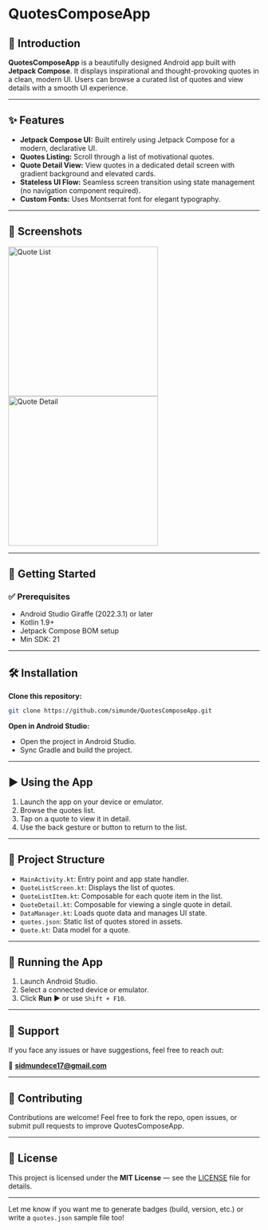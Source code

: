 # QuotesComposeApp

## 📝 Introduction

**QuotesComposeApp** is a beautifully designed Android app built with **Jetpack Compose**. It displays inspirational and thought-provoking quotes in a clean, modern UI. Users can browse a curated list of quotes and view details with a smooth UI experience.

---

## ✨ Features

* **Jetpack Compose UI:** Built entirely using Jetpack Compose for a modern, declarative UI.
* **Quotes Listing:** Scroll through a list of motivational quotes.
* **Quote Detail View:** View quotes in a dedicated detail screen with gradient background and elevated cards.
* **Stateless UI Flow:** Seamless screen transition using state management (no navigation component required).
* **Custom Fonts:** Uses Montserrat font for elegant typography.

---

## 📱 Screenshots

<img src="images/list.png" alt="Quote List" width="300"/> <img src="images/detail.png" alt="Quote Detail" width="300"/>

---

## 🚀 Getting Started

### ✅ Prerequisites

* Android Studio Giraffe (2022.3.1) or later
* Kotlin 1.9+
* Jetpack Compose BOM setup
* Min SDK: 21

---

## 🛠️ Installation

**Clone this repository:**

```bash
git clone https://github.com/simunde/QuotesComposeApp.git
```

**Open in Android Studio:**

* Open the project in Android Studio.
* Sync Gradle and build the project.

---

## ▶️ Using the App

1. Launch the app on your device or emulator.
2. Browse the quotes list.
3. Tap on a quote to view it in detail.
4. Use the back gesture or button to return to the list.

---

## 📂 Project Structure

* `MainActivity.kt`: Entry point and app state handler.
* `QuoteListScreen.kt`: Displays the list of quotes.
* `QuoteListItem.kt`: Composable for each quote item in the list.
* `QuoteDetail.kt`: Composable for viewing a single quote in detail.
* `DataManager.kt`: Loads quote data and manages UI state.
* `quotes.json`: Static list of quotes stored in assets.
* `Quote.kt`: Data model for a quote.

---

## 🧪 Running the App

1. Launch Android Studio.
2. Select a connected device or emulator.
3. Click **Run** ▶️ or use `Shift + F10`.

---

## 📧 Support

If you face any issues or have suggestions, feel free to reach out:

📩 **[sidmundece17@gmail.com](mailto:sidmundece17@gmail.com)**

---

## 🙌 Contributing

Contributions are welcome! Feel free to fork the repo, open issues, or submit pull requests to improve QuotesComposeApp.

---

## 📄 License

This project is licensed under the **MIT License** — see the [LICENSE](LICENSE) file for details.

---

Let me know if you want me to generate badges (build, version, etc.) or write a `quotes.json` sample file too!
